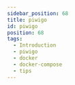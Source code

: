```yaml
---
sidebar_position: 68
title: piwigo
id: piwigo
position: 68
tags:
  - Introduction
  - piwigo
  - docker
  - docker-compose
  - tips
---
```

